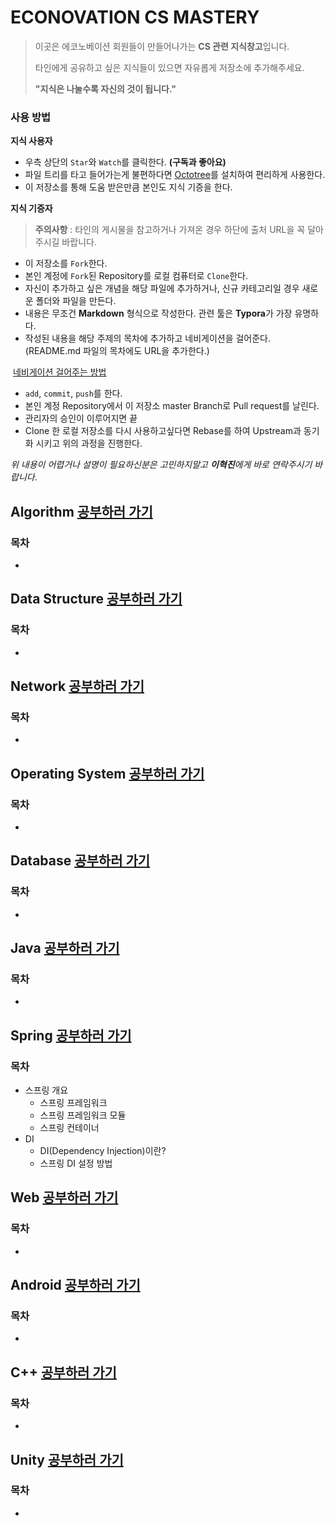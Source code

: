 # ECONOVATION CS MASTERY

> 이곳은 에코노베이션 회원들이 만들어나가는 **CS 관련 지식창고**입니다. 
>
> 타인에게 공유하고 싶은 지식들이 있으면 자유롭게 저장소에 추가해주세요.
>
> **"지식은 나눌수록 자신의 것이 됩니다."**

### 사용 방법

**지식 사용자**

* 우측 상단의 `Star`와 `Watch`를 클릭한다. **(구독과 좋아요)**
* 파일 트리를 타고 들어가는게 불편하다면 [Octotree](https://chrome.google.com/webstore/detail/octotree/bkhaagjahfmjljalopjnoealnfndnagc?hl=ko&sid=9l5gzM)를 설치하여 편리하게 사용한다.
* 이 저장소를 통해 도움 받은만큼 본인도 지식 기증을 한다.

**지식 기증자**

> **주의사항** : 타인의 게시물을 참고하거나 가져온 경우 하단에 출처 URL을 꼭 달아주시길 바랍니다.

* 이 저장소를 `Fork`한다.
* 본인 계정에 `Fork`된 Repository를 로컬 컴퓨터로 `Clone`한다.
* 자신이 추가하고 싶은 개념을 해당 파일에 추가하거나, 신규 카테고리일 경우 새로운 폴더와 파일을 만든다.
* 내용은 무조건 **Markdown** 형식으로 작성한다. 관련 툴은 **Typora**가 가장 유명하다.
* 작성된 내용을 해당 주제의 목차에 추가하고 네비게이션을 걸어준다. (README.md 파일의 목차에도 URL을 추가한다.)

​       [네비게이션 걸어주는 방법](http://a1010100z.tistory.com/entry/Markdown-%EB%A7%88%ED%81%AC%EB%8B%A4%EC%9A%B4-%EB%AC%B8%EC%84%9C-%EB%82%B4%EB%B6%80-%EB%A7%81%ED%81%AC-%EC%9D%B4%EB%8F%99)

* `add`, `commit`, `push`를 한다. 
* 본인 계정 Repository에서 이 저장소 master Branch로 Pull request를 날린다.
* 관리자의 승인이 이루어지면 끝
* Clone 한 로컬 저장소를 다시 사용하고싶다면 Rebase를 하여 Upstream과 동기화 시키고 위의 과정을 진행한다.

*위 내용이 어렵거나 설명이 필요하신분은 고민하지말고 **이혁진**에게 바로 연락주시기 바랍니다*.



## Algorithm   [공부하러 가기](https://github.com/JNU-econovation/cs-mastery/blob/master/Android/Android.md)

### 목차

* 



## Data Structure   [공부하러 가기](https://github.com/JNU-econovation/cs-mastery/blob/master/Data%20Structure/Data%20structure.md)

### 목차

* 



## Network   [공부하러 가기](https://github.com/JNU-econovation/cs-mastery/blob/master/Network/Network.md)

### 목차

* 



## Operating System   [공부하러 가기](https://github.com/JNU-econovation/cs-mastery/blob/master/Operating%20System/Operating%20System.md)

### 목차

* 



## Database   [공부하러 가기](https://github.com/JNU-econovation/cs-mastery/blob/master/Database/Database.md)

### 목차

- 



## Java   [공부하러 가기](https://github.com/JNU-econovation/cs-mastery/blob/master/Java/Java.md)

### 목차

* 



## Spring   [공부하러 가기](https://github.com/JNU-econovation/cs-mastery/blob/master/Spring/Spring.md)

### 목차

- 스프링 개요
  - 스프링 프레임워크
  - 스프링 프레임워크 모듈
  - 스프링 컨테이너
- DI
  - DI(Dependency Injection)이란?
  - 스프링 DI 설정 방법



## Web   [공부하러 가기](https://github.com/JNU-econovation/cs-mastery/blob/master/Web/Web.md)

### 목차

* 



## Android   [공부하러 가기](https://github.com/JNU-econovation/cs-mastery/blob/master/Android/Android.md)

### 목차

- 





## C++   [공부하러 가기](https://github.com/JNU-econovation/cs-mastery/blob/master/C++/C++.md)

### 목차

* 



## Unity   [공부하러 가기](https://github.com/JNU-econovation/cs-mastery/blob/master/Unity/Unity.md)

### 목차

* 



